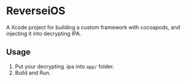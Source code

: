 # ReverseiOS

A Xcode project for building a custom framework with cocoapods, and injecting it into decrypting IPA.

## Usage

1. Put your decrypting .ipa into `app/` folder.
2. Build and Run.
